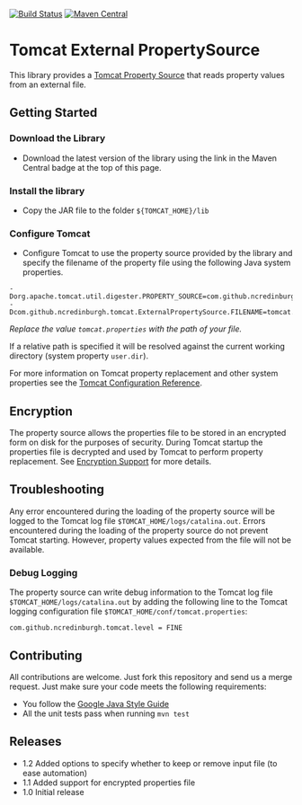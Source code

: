 [![Build Status](https://travis-ci.org/ncredinburgh/tomcat-external-propertysource.svg?branch=master)](https://travis-ci.org/ncredinburgh/tomcat-external-propertysource)
[![Maven Central](https://maven-badges.herokuapp.com/maven-central/com.github.ncredinburgh/tomcat-external-propertysource/badge.svg)](https://maven-badges.herokuapp.com/maven-central/com.github.ncredinburgh/tomcat-external-propertysource)

Tomcat External PropertySource
==============================

This library provides a [Tomcat Property Source](https://tomcat.apache.org/tomcat-7.0-doc/api/org/apache/tomcat/util/IntrospectionUtils.PropertySource.html) that reads property values from an external file. 

Getting Started
---------------
### Download the Library
* Download the latest version of the library using the link in the Maven Central badge at the top of this page.

### Install the library
* Copy the JAR file to the folder `${TOMCAT_HOME}/lib`

### Configure Tomcat
* Configure Tomcat to use the property source provided by the library and specify the filename of the property file using the following Java system properties.

```
-Dorg.apache.tomcat.util.digester.PROPERTY_SOURCE=com.github.ncredinburgh.tomcat.ExternalPropertySource"
-Dcom.github.ncredinburgh.tomcat.ExternalPropertySource.FILENAME=tomcat.properties
```

*Replace the value `tomcat.properties` with the path of your file.* 

If a relative path is specified it will be resolved against the current working directory (system property `user.dir`).

For more information on Tomcat property replacement and other system properties see the [Tomcat Configuration Reference](http://tomcat.apache.org/tomcat-7.0-doc/config/systemprops.html).

Encryption
----------
The property source allows the properties file to be stored in an encrypted form on disk for the purposes of security. During Tomcat startup the properties file is decrypted and used by Tomcat to perform property replacement.  See [Encryption Support](encryption.md) for more details. 

Troubleshooting
---------------
Any error encountered during the loading of the property source will be logged to the Tomcat log file `$TOMCAT_HOME/logs/catalina.out`.  Errors encountered during the loading of the property source do not prevent Tomcat starting.  However, property values expected from the file will not be available.

### Debug Logging
The property source can write debug information to the Tomcat log file `$TOMCAT_HOME/logs/catalina.out` by adding the following line to the Tomcat logging configuration file `$TOMCAT_HOME/conf/tomcat.properties`:

```
com.github.ncredinburgh.tomcat.level = FINE
```

Contributing
------------

All contributions are welcome. Just fork this repository and send us a merge request.  Just make sure your code meets the following requirements:

* You follow the [Google Java Style Guide](https://google.github.io/styleguide/javaguide.html)
* All the unit tests pass when running `mvn test`

Releases
--------

- 1.2 Added options to specify whether to keep or remove input file (to ease automation)
- 1.1 Added support for encrypted properties file
- 1.0 Initial release
